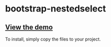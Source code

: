 # bootstrap-nestedselect

## [View the demo](http://klaifer.github.io/bootstrap-nestedselect/)

To install, simply copy the files to your project.
